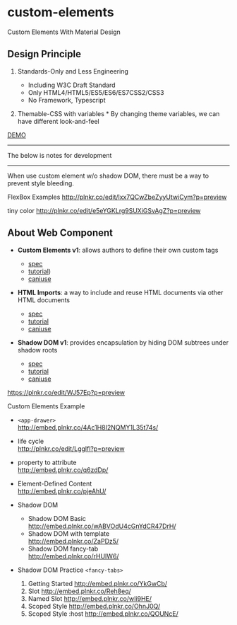 # custom-elements
Custom Elements With Material Design

## Design Principle

  1. Standards-Only and Less Engineering
  
     * Including W3C Draft Standard
     * Only HTML4/HTML5/ES5/ES6/ES7CSS2/CSS3
     * No Framework, Typescript

  2. Themable-CSS with variables
    * By changing theme variables, we can have different look-and-feel

[DEMO](https://rawgit.com/allenhwkim/custom-elements/master/examples/demo.html)

<hr/>
The below is notes for development
<hr/>
When use custom element w/o shadow DOM, there must be a way to prevent style bleeding.

FlexBox Examples
http://plnkr.co/edit/lxx7QCwZbeZyyUtwiCym?p=preview

tiny color
http://plnkr.co/edit/e5eYGKLrg9SUXiGSvAgZ?p=preview

## About Web Component

   - **Custom Elements v1**: allows authors to define their own custom tags 
     - [spec](https://w3c.github.io/webcomponents/spec/custom/)
     - [tutorial](https://developers.google.com/web/fundamentals/getting-started/primers/customelements))
     - [caniuse](http://caniuse.com/#feat=custom-elementsv1)

   - **HTML Imports**: a way to include and reuse HTML documents via other HTML documents 
     - [spec](https://w3c.github.io/webcomponents/spec/imports/)
     - [tutorial](https://www.html5rocks.com/en/tutorials/webcomponents/imports/)
     - [caniuse](http://caniuse.com/#feat=imports)
     
   - **Shadow DOM v1**: provides encapsulation by hiding DOM subtrees under shadow roots 
     - [spec](https://w3c.github.io/webcomponents/spec/shadow/)
     - [tutorial](https://developers.google.com/web/fundamentals/getting-started/primers/shadowdom)
     - [caniuse](http://caniuse.com/#feat=shadowdomv1)
   

https://plnkr.co/edit/WJ57Ep?p=preview

Custom Elements Example
* `<app-drawer>`  
   http://embed.plnkr.co/4Ac1H8I2NQMY1L35t74s/
* life cycle   
  http://plnkr.co/edit/Lgglfl?p=preview
* property to attribute  
  http://embed.plnkr.co/q6zdDp/
* Element-Defined Content  
  http://embed.plnkr.co/pjeAhU/
* Shadow DOM
   * Shadow DOM Basic  
     http://embed.plnkr.co/wABVOdU4cGnYdCR47DrH/
   * Shadow DOM with template  
     http://embed.plnkr.co/ZaPDz5/
   * Shadow DOM fancy-tab  
     http://embed.plnkr.co/rHUIW6/

* Shadow DOM Practice `<fancy-tabs>`
  1. Getting Started http://embed.plnkr.co/YkGwCb/
  2. Slot http://embed.plnkr.co/Reh8eq/
  3. Named Slot http://embed.plnkr.co/wIi9HE/
  4. Scoped Style http://embed.plnkr.co/OhnJ0Q/
  5. Scoped Style :host http://embed.plnkr.co/QOUNcE/

  


